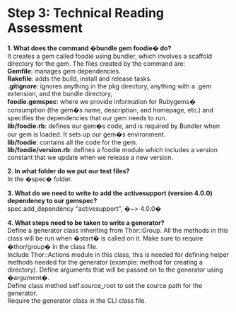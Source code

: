 # Step 3: Technical Reading Assessment #
**1. What does the command �bundle gem foodie� do?**  
It creates a gem called foodie using bundler, which involves a scaffold directory for the gem. The files created by the command are:  
**Gemfile**: manages gem dependencies.  
**Rakefile**: adds the build, install and release tasks.  
**.gitignore**: ignores anything in the pkg directory, anything with a .gem extension, and the bundle directory,  
**foodie.gemspec**: where we provide information for Rubygems� consumption (the gem�s name, description, and homepage, etc.) and specifies the dependencies that our gem needs to run.  
**lib/foodie.rb**: defines our gem�s code, and is required by Bundler when our gem is loaded. It sets up our gem�s environment.  
**lib/foodie**: contains all the code for the gem.  
**lib/foodie/version.rb**: defines a foodie module which includes a version constant that we update when we release a new version.  
  
**2. In what folder do we put our test files?**  
In the �spec� folder.  
  
**3. What do we need to write to add the activesupport (version 4.0.0) dependency to our gemspec?**  
spec.add\_dependency "activesupport", �~> 4.0.0�  
  
**4. What steps need to be taken to write a generator?**  
Define a generator class inheriting from Thor::Group. All the methods in this class will be run when �start� is called on it. Make sure to require �thor/group� in the class file.  
Include Thor::Actions module in this class, this is needed for defining helper methods needed for the generator (example: method for creating a directory). 
Define arguments that will be passed on to the generator using �argument�.  
Define class method self.source_root to set the source path for the generator.  
Require the generator class in the CLI class file.  
